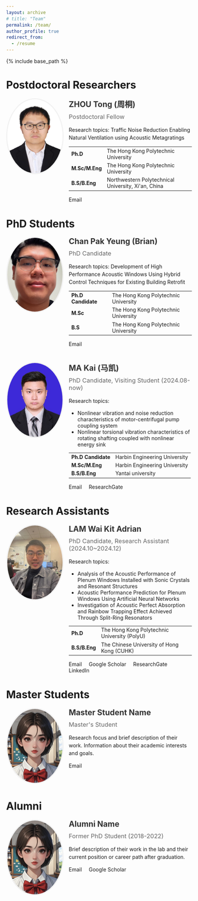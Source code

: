 ```yaml
---
layout: archive
# title: "Team"
permalink: /team/
author_profile: true
redirect_from:
  - /resume
---
```


{% include base_path %}

<div class="team-container">
  <style>
    .team-container {
      margin-bottom: 30px;
    }
    .team-member {
      display: flex;
      flex-direction: row;
      margin-bottom: 40px;
      align-items: flex-start;
    }
    .team-member-image {
      flex: 0 0 150px;
      margin-right: 20px;
    }
    .team-member-image img {
      width: 100%;
      aspect-ratio: 3/4;
      border-radius: 50%;
      border: 3px solid #f2f2f2;
      object-fit: cover;
    }
    .team-member-info {
      flex: 1;
    }
    .team-member-info h2 {
      margin-top: 0;
      margin-bottom: 10px;
      color: #333;
    }
    .team-member-info h3 {
      margin-top: 0;
      margin-bottom: 15px;
      color: #666;
      font-weight: normal;
    }
    .team-member-info p {
      margin-bottom: 10px;
      line-height: 1.5;
    }
    .team-member-contact {
      margin-top: 15px;
    }
    .team-member-contact a {
      margin-right: 15px;
      text-decoration: none;
    }
    @media (max-width: 768px) {
      .team-member {
        flex-direction: column;
      }
      .team-member-image {
        margin-right: 0;
        margin-bottom: 20px;
        width: 150px;
      }
    }
  </style>


  <!-- Postdoctoral Researchers -->
  <h1>Postdoctoral Researchers</h1>
  
  <div class="team-member">
    <div class="team-member-image">
      <img src="/images/zhou_tong.jpeg" alt="ZHOU Tong">
    </div>
    <div class="team-member-info">
      <h2>ZHOU Tong (周桐)</h2>
      <h3>Postdoctoral Fellow</h3>
      <p>Research topics: Traffic Noise Reduction Enabling Natural Ventilation using Acoustic Metagratings</p>
      <table>
        <tr>
          <td><strong>Ph.D</strong></td>
          <td>The Hong Kong Polytechnic University</td>
        </tr>
        <tr>
          <td><strong>M.Sc/M.Eng</strong></td>
          <td>The Hong Kong Polytechnic University</td>
        </tr>
        <tr>
          <td><strong>B.S/B.Eng</strong></td>
          <td>Northwestern Polytechnical University, Xi'an, China</td>
        </tr>
      </table>
      <div class="team-member-contact">
        <a href="mailto:tong-beee.zhou@polyu.edu.hk"><i class="fas fa-envelope"></i> Email</a>
      </div>
    </div>
  </div>

  <!-- PhD Students -->
  <h1>PhD Students</h1>
  
  <div class="team-member">
    <div class="team-member-image">
      <img src="/images/chan_pak_yeung.png" alt="Chan Pak Yeung (Brian)">
    </div>
    <div class="team-member-info">
      <h2>Chan Pak Yeung (Brian)</h2>
      <h3>PhD Candidate</h3>
      <p>Research topics: Development of High Performance Acoustic Windows Using Hybrid Control Techniques for Existing Building Retrofit</p>
      <table>
        <tr>
          <td><strong>Ph.D Candidate</strong></td>
          <td>The Hong Kong Polytechnic University</td>
        </tr>
        <tr>
          <td><strong>M.Sc</strong></td>
          <td>The Hong Kong Polytechnic University</td>
        </tr>
        <tr>
          <td><strong>B.S</strong></td>
          <td>The Hong Kong Polytechnic University</td>
        </tr>
      </table>
      <div class="team-member-contact">
        <a href="mailto:22096252R@connect.polyu.hk"><i class="fas fa-envelope"></i> Email</a>
      </div>
    </div>
  </div>

  <div class="team-member">
    <div class="team-member-image">
      <img src="/images/ma_kai.jpeg" alt="MA Kai (马凯)">
    </div>
    <div class="team-member-info">
      <h2>MA Kai (马凯)</h2>
      <h3>PhD Candidate, Visiting Student (2024.08-now)</h3>
      <p>Research topics:</p>
      <ul>
        <li>Nonlinear vibration and noise reduction characteristics of motor-centrifugal pump coupling system</li>
        <li>Nonlinear torsional vibration characteristics of rotating shafting coupled with nonlinear energy sink</li>
      </ul>
      <table>
       <tr>
          <td><strong>Ph.D Candidate</strong></td>
          <td>Harbin Engineering University</td>
        </tr>
        <tr>
          <td><strong>M.Sc/M.Eng</strong></td>
          <td>Harbin Engineering University</td>
        </tr>
        <tr>
          <td><strong>B.S/B.Eng</strong></td>
          <td>Yantai university</td>
        </tr>
      </table>
      <div class="team-member-contact">
        <a href="mailto:22096252R@connect.polyu.hk"><i class="fas fa-envelope"></i> Email</a>
        <a href="https://www.researchgate.net/profile/Kai-Ma-46/research" target="_blank"><i class="ai ai-researchgate"></i> ResearchGate</a>
      </div>
    </div>
  </div>

  
  <!-- Research Assistants -->
  <h1>Research Assistants</h1>
  
  <div class="team-member">
    <div class="team-member-image">
      <img src="/images/lam_wai_kit.jpeg" alt="LAM Wai Kit Adrian">
    </div>
    <div class="team-member-info">
      <h2>LAM Wai Kit Adrian</h2>
      <h3>PhD Candidate, Research Assistant (2024.10~2024.12)</h3>
      <p>Research topics:</p>
      <ul>
        <li>Analysis of the Acoustic Performance of Plenum Windows Installed with Sonic Crystals and Resonant Structures</li>
        <li>Acoustic Performance Prediction for Plenum Windows Using Artificial Neural Networks</li>
        <li>Investigation of Acoustic Perfect Absorption and Rainbow Trapping Effect Achieved Through Split-Ring Resonators</li>
      </ul>
      <table>
        <tr>
          <td><strong>Ph.D</strong></td>
          <td>The Hong Kong Polytechnic University (PolyU)</td>
        </tr>
        <tr>
          <td><strong>B.S/B.Eng</strong></td>
          <td>The Chinese University of Hong Kong (CUHK)</td>
        </tr>
      </table>
      <div class="team-member-contact">
        <a href="mailto:wai-kit-adrian.lam@connect.polyu.hk"><i class="fas fa-envelope"></i> Email</a>
        <a href="https://scholar.google.com/citations?user=3576az4AAAAJ&hl=en" target="_blank"><i class="ai ai-google-scholar"></i> Google Scholar</a>
        <a href="https://www.researchgate.net/profile/Adrian-Lam-3" target="_blank"><i class="ai ai-researchgate"></i> ResearchGate</a>
        <a href="https://www.linkedin.com/in/adrian-lam-waikit70" target="_blank"><i class="fab fa-linkedin"></i> LinkedIn</a>
      </div>
    </div>
  </div>



  <!-- Master Students -->
  <h1>Master Students</h1>
  
  <div class="team-member">
    <div class="team-member-image">
      <img src="/images/cartoon_figure.png" alt="Master Student Name">
    </div>
    <div class="team-member-info">
      <h2>Master Student Name</h2>
      <h3>Master's Student</h3>
      <p>Research focus and brief description of their work. Information about their academic interests and goals.</p>
      <div class="team-member-contact">
        <a href="mailto:master@example.com"><i class="fas fa-envelope"></i> Email</a>
      </div>
    </div>
  </div>

  <!-- Alumni -->
  <h1>Alumni</h1>
  
  <div class="team-member">
    <div class="team-member-image">
      <img src="/images/cartoon_figure.png" alt="Alumni Name">
    </div>
    <div class="team-member-info">
      <h2>Alumni Name</h2>
      <h3>Former PhD Student (2018-2022)</h3>
      <p>Brief description of their work in the lab and their current position or career path after graduation.</p>
      <div class="team-member-contact">
        <a href="mailto:alumni@example.com"><i class="fas fa-envelope"></i> Email</a>
        <a href="https://scholar.google.com/" target="_blank"><i class="ai ai-google-scholar"></i> Google Scholar</a>
      </div>
    </div>
  </div>
</div>

